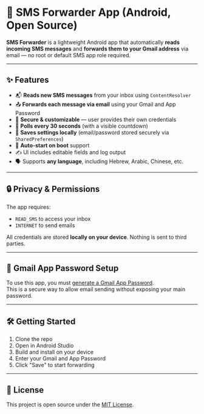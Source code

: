 # 📱 SMS Forwarder App (Android, Open Source)

**SMS Forwarder** is a lightweight Android app that automatically **reads incoming SMS messages** and **forwards them to your Gmail address** via email — no root or default SMS app role required.

---

## ✨ Features

- 📬 **Reads new SMS messages** from your inbox using `ContentResolver`
- 📤 **Forwards each message via email** using your Gmail and App Password
- 🔐 **Secure & customizable** — user provides their own credentials
- 🔁 **Polls every 30 seconds** (with a visible countdown)
- 💾 **Saves settings locally** (email/password stored securely via `SharedPreferences`)
- 🔄 **Auto-start on boot** support
- ✍️ UI includes editable fields and log output
- 🗣 Supports **any language**, including Hebrew, Arabic, Chinese, etc.

---

## 🔒 Privacy & Permissions

The app requires:
- `READ_SMS` to access your inbox
- `INTERNET` to send emails

All credentials are stored **locally on your device**. Nothing is sent to third parties.

---

## 🔗 Gmail App Password Setup

To use this app, you must [generate a Gmail App Password](https://myaccount.google.com/apppasswords).  
This is a secure way to allow email sending without exposing your main password.

---

## 🛠 Getting Started

1. Clone the repo
2. Open in Android Studio
3. Build and install on your device
4. Enter your Gmail and App Password
5. Click "Save" to start forwarding

---

## 📂 License

This project is open source under the [MIT License](LICENSE).
